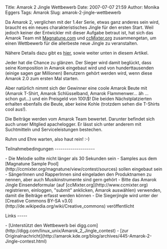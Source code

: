 Title: Amarok 2 Jingle Wettbewerb
Date: 2007-07-07 21:59
Author: Monika Eggers
Tags: Amarok
Slug: amarok-2-jingle-wettbewerb

Da Amarok 2, verglichen mit der 1.4er Serie, etwas ganz anderes sein
wird, braucht es ein neues charakteristisches Jingle für den ersten
Start. Weil jedoch keiner der Entwickler mit dieser Aufgabe betraut ist,
hat sich das Amarok Team mit [Magnatune.com](http://www.magnatune.com)
und [ccMixter.org](http://www.ccmixter.org) zusammengetan, um einen
Wettbewerb für die allerbeste neue Jingle zu veranstalten.

</p>
<!--break--><!--break-->

Nähere Details dazu gibt es
[hier](http://ccmixter.org/media/thread/1095), sowie weiter unten in
diesem Artikel.

</p>
Jeder hat die Chance zu glänzen. Der Sieger wird damit beglückt, dass
seine Komposition in Amarok eingebaut wird und von hunderttausenden
(einige sagen gar Millionen) Benutzern gehört werden wird, wenn diese
Amarok 2.0 zum ersten Mal starten.

</p>
Aber natürlich nimmt sich der Gewinner eine coole Amarok Beute mit
(Amarok T-Shirt, Amarok Schlüsselband, Amarok Flammenwer... äh ... schon
gut...) und ein Preisgeld von 100\$! Die beiden Nächstplatzierten
erhalten ebenfalls die Beute, aber keine Kohle (trotzdem sehen die
T-Shirts cool aus!).

</p>
Die Beiträge werden vom Amarok Team bewertet. Darunter befindet sich
auch unser Mitglied apachelogger. Er lässt sich unter anderem mit
Suchtmitteln und Serviceleistungen bestechen.

</p>
Ruhm und Ehre warten, also haut rein! :-)

</p>
Teilnahmebedingungen
--------------------

</p>
-   Die Melodie sollte nicht länger als 30 Sekunden sein
-   Samples aus dem [Magnatune Sample
    Pool](http://ccmixter.org/magnatune/view/contest/sources) sollen
    eingebaut sein
-   SängerInnen und RapperInnen sind eingeladen den Produktnamen zu
    nennen, aber auch Musikinstrumente sind gern gehört
-   Bitte das Amarok Jingle Einsendeformular (auf
    [ccMixter.org](http://www.ccmixter.org) registrieren, einloggen,
    "submit" anklicken, Amarok auswählen) verwenden, damit die Beiträge
    erfasst werden können
-   Die Siegerjingle wird unter der [Creative Commons BY-SA
    v3.0](http://de.wikipedia.org/wiki/Creative_commons) veröffentlicht

</p>
Links
-----

</p>
-   [Unterstützt den Wettbewerb bei
    digg.com](http://digg.com/linux_unix/Amarok_2_Jingle_contest)
-   [zur
    Originalnachricht](http://amarok.kde.org/blog/archives/445-Amarok-2-Jingle-contest.html)

</p>


